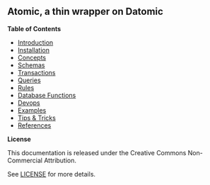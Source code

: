 ## Atomic, a thin wrapper on Datomic

**Table of Contents**

- [Introduction](introduction.md)
- [Installation](installation.md)
- [Concepts](concepts.md)
- [Schemas](schemas.md)
- [Transactions](transactions.md)
- [Queries](quries.md)
- [Rules](quries.md)
- [Database Functions](db-functions.md)
- [Devops](devops.md)
- [Examples](examples.md)
- [Tips & Tricks](tips.md)
- [References](references.md)

**License**

This documentation is released under the Creative Commons Non-Commercial Attribution.

See [LICENSE](https://creativecommons.org/licenses/by-nc/3.0/us/) for more details.
